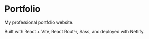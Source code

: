 # Portfolio

My professional portfolio website.

Built with React + Vite, React Router, Sass, and deployed with Netlify.
